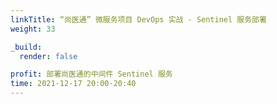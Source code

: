 ```yaml
---
linkTitle: “尚医通” 微服务项目 DevOps 实战 - Sentinel 服务部署
weight: 33

_build:
  render: false

profit: 部署尚医通的中间件 Sentinel 服务
time: 2021-12-17 20:00-20:40
---
```

